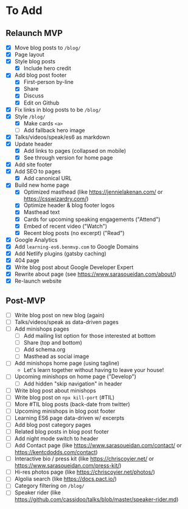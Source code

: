 # To Add

## Relaunch MVP

- [x] Move blog posts to `/blog/`
- [x] Page layout
- [x] Style blog posts
  - [x] Include hero credit
- [x] Add blog post footer
  - [x] First-person by-line
  - [x] Share
  - [x] Discuss
  - [x] Edit on Github
- [x] Fix links in blog posts to be `/blog/`
- [x] Style `/blog/`
  - [x] Make cards `<a>`
  - [ ] Add fallback hero image
- [x] Talks/videos/speak/es6 as markdown
- [x] Update header
  - [x] Add links to pages (collapsed on mobile)
  - [x] See through version for home page
- [x] Add site footer
- [x] Add SEO to pages
  - [x] Add canonical URL
- [x] Build new home page
  - [x] Optimized masthead (like https://jennielakenan.com/ or https://csswizardry.com/)
  - [x] Optimize header & blog footer logos
  - [x] Masthead text
  - [x] Cards for upcoming speaking engagements ("Attend")
  - [x] Embed of recent video ("Watch")
  - [x] Recent blog posts (no excerpt) ("Read")
- [x] Google Analytics
- [x] Add `learning-es6.benmvp.com` to Google Domains
- [x] Add Netlify plugins (gatsby caching)
- [x] 404 page
- [x] Write blog post about Google Developer Expert
- [x] Rewrite about page (see https://www.sarasoueidan.com/about/)
- [x] Re-launch website

## Post-MVP

- [ ] Write blog post on new blog (again)
- [ ] Talks/videos/speak as data-driven pages
- [ ] Add minishops pages
  - [ ] Add mailing list option for those interested at bottom
  - [ ] Share (top and bottom)
  - [ ] Add schema.org
  - [ ] Masthead as social image
- [ ] Add minishops home page (using tagline)
  - Let's learn together without having to leave your house!
- [ ] Upcoming minishops on home page ("Develop")
  - [ ] Add hidden "skip navigation" in header
- [ ] Write blog post about minishops
- [ ] Write blog post on `npx kill-port` (#TIL)
- [ ] More #TIL blog posts (back-date from twitter)
- [ ] Upcoming minishops in blog post footer
- [ ] Learning ES6 page data-driven w/ excerpts
- [ ] Add blog post category pages
- [ ] Related blog posts in blog post footer
- [ ] Add night mode switch to header
- [ ] Add Contact page (like https://www.sarasoueidan.com/contact/ or https://kentcdodds.com/contact)
- [ ] Interactive bio / press kit (like https://chriscoyier.net/ or https://www.sarasoueidan.com/press-kit/)
- [ ] Hi-res photos page (like https://chriscoyier.net/photos/)
- [ ] Algolia search (like https://docs.pact.io/)
- [ ] Category filtering on `/blog/`
- [ ] Speaker rider (like https://github.com/cassidoo/talks/blob/master/speaker-rider.md)
